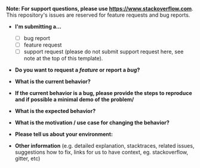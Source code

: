 **Note: For support questions, please use https://www.stackoverflow.com**. This repository's issues are reserved for feature requests and bug reports.

* **I'm submitting a...**
    - [ ] bug report
    - [ ] feature request
    - [ ] support request (please do not submit support request here, see note at the top of this template).

* **Do you want to request a *feature* or report a *bug*?**

* **What is the current behavior?**

* **If the current behavior is a bug, please provide the steps to reproduce and if possible a minimal demo of the problem/**

* **What is the expected behavior?**

* **What is the motivation / use case for changing the behavior?**

* **Please tell us about your environment:**

* **Other information** (e.g. detailed explanation, stacktraces, related issues, suggestions how to fix, links for us to have context, eg. stackoverflow, gitter, etc)